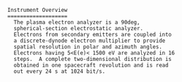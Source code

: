 
 
 
    Instrument Overview
    ===================
      The plasma electron analyzer is a 90deg,
      spherical-section electrostatic analyzer.
      Electrons from secondary emitters are coupled into
      a discrete-dynode electron multiplier to provide
      spatial resolution in polar and azimuth angles.
      Electrons having 5<E(e)< 1500 eV are analyzed in 16
      steps.  A complete two-dimensional distribution is
      obtained in one spacecraft revolution and is read
      out every 24 s at 1024 bit/s.
 
 

        